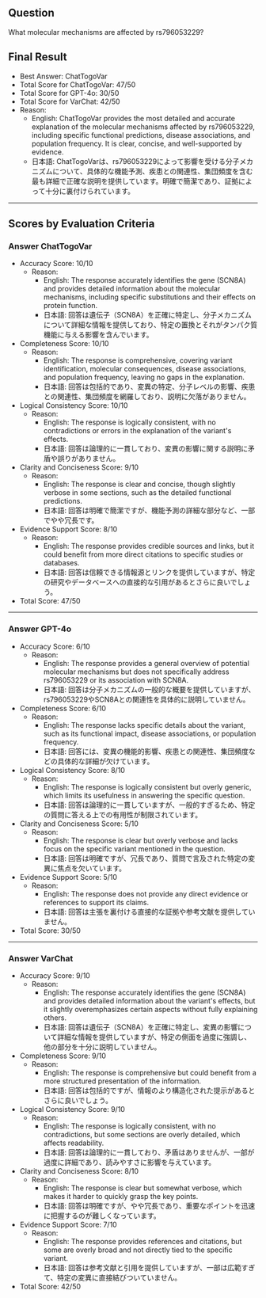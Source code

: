 ## Question

What molecular mechanisms are affected by rs796053229?

## Final Result

- Best Answer: ChatTogoVar
- Total Score for ChatTogoVar: 47/50
- Total Score for GPT-4o: 30/50
- Total Score for VarChat: 42/50
- Reason:
  - English: ChatTogoVar provides the most detailed and accurate explanation of the molecular mechanisms affected by rs796053229, including specific functional predictions, disease associations, and population frequency. It is clear, concise, and well-supported by evidence.
  - 日本語: ChatTogoVarは、rs796053229によって影響を受ける分子メカニズムについて、具体的な機能予測、疾患との関連性、集団頻度を含む最も詳細で正確な説明を提供しています。明確で簡潔であり、証拠によって十分に裏付けられています。

---

## Scores by Evaluation Criteria

### Answer ChatTogoVar
- Accuracy Score: 10/10
  - Reason: 
    - English: The response accurately identifies the gene (SCN8A) and provides detailed information about the molecular mechanisms, including specific substitutions and their effects on protein function.
    - 日本語: 回答は遺伝子（SCN8A）を正確に特定し、分子メカニズムについて詳細な情報を提供しており、特定の置換とそれがタンパク質機能に与える影響を含んでいます。
- Completeness Score: 10/10
  - Reason: 
    - English: The response is comprehensive, covering variant identification, molecular consequences, disease associations, and population frequency, leaving no gaps in the explanation.
    - 日本語: 回答は包括的であり、変異の特定、分子レベルの影響、疾患との関連性、集団頻度を網羅しており、説明に欠落がありません。
- Logical Consistency Score: 10/10
  - Reason: 
    - English: The response is logically consistent, with no contradictions or errors in the explanation of the variant's effects.
    - 日本語: 回答は論理的に一貫しており、変異の影響に関する説明に矛盾や誤りがありません。
- Clarity and Conciseness Score: 9/10
  - Reason: 
    - English: The response is clear and concise, though slightly verbose in some sections, such as the detailed functional predictions.
    - 日本語: 回答は明確で簡潔ですが、機能予測の詳細な部分など、一部でやや冗長です。
- Evidence Support Score: 8/10
  - Reason: 
    - English: The response provides credible sources and links, but it could benefit from more direct citations to specific studies or databases.
    - 日本語: 回答は信頼できる情報源とリンクを提供していますが、特定の研究やデータベースへの直接的な引用があるとさらに良いでしょう。
- Total Score: 47/50

---

### Answer GPT-4o
- Accuracy Score: 6/10
  - Reason: 
    - English: The response provides a general overview of potential molecular mechanisms but does not specifically address rs796053229 or its association with SCN8A.
    - 日本語: 回答は分子メカニズムの一般的な概要を提供していますが、rs796053229やSCN8Aとの関連性を具体的に説明していません。
- Completeness Score: 6/10
  - Reason: 
    - English: The response lacks specific details about the variant, such as its functional impact, disease associations, or population frequency.
    - 日本語: 回答には、変異の機能的影響、疾患との関連性、集団頻度などの具体的な詳細が欠けています。
- Logical Consistency Score: 8/10
  - Reason: 
    - English: The response is logically consistent but overly generic, which limits its usefulness in answering the specific question.
    - 日本語: 回答は論理的に一貫していますが、一般的すぎるため、特定の質問に答える上での有用性が制限されています。
- Clarity and Conciseness Score: 5/10
  - Reason: 
    - English: The response is clear but overly verbose and lacks focus on the specific variant mentioned in the question.
    - 日本語: 回答は明確ですが、冗長であり、質問で言及された特定の変異に焦点を欠いています。
- Evidence Support Score: 5/10
  - Reason: 
    - English: The response does not provide any direct evidence or references to support its claims.
    - 日本語: 回答は主張を裏付ける直接的な証拠や参考文献を提供していません。
- Total Score: 30/50

---

### Answer VarChat
- Accuracy Score: 9/10
  - Reason: 
    - English: The response accurately identifies the gene (SCN8A) and provides detailed information about the variant's effects, but it slightly overemphasizes certain aspects without fully explaining others.
    - 日本語: 回答は遺伝子（SCN8A）を正確に特定し、変異の影響について詳細な情報を提供していますが、特定の側面を過度に強調し、他の部分を十分に説明していません。
- Completeness Score: 9/10
  - Reason: 
    - English: The response is comprehensive but could benefit from a more structured presentation of the information.
    - 日本語: 回答は包括的ですが、情報のより構造化された提示があるとさらに良いでしょう。
- Logical Consistency Score: 9/10
  - Reason: 
    - English: The response is logically consistent, with no contradictions, but some sections are overly detailed, which affects readability.
    - 日本語: 回答は論理的に一貫しており、矛盾はありませんが、一部が過度に詳細であり、読みやすさに影響を与えています。
- Clarity and Conciseness Score: 8/10
  - Reason: 
    - English: The response is clear but somewhat verbose, which makes it harder to quickly grasp the key points.
    - 日本語: 回答は明確ですが、やや冗長であり、重要なポイントを迅速に把握するのが難しくなっています。
- Evidence Support Score: 7/10
  - Reason: 
    - English: The response provides references and citations, but some are overly broad and not directly tied to the specific variant.
    - 日本語: 回答は参考文献と引用を提供していますが、一部は広範すぎて、特定の変異に直接結びついていません。
- Total Score: 42/50